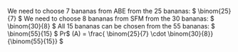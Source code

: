 We need to choose 7 bananas from ABE from the 25 bananas: $ \binom{25}{7} $
We need to choose 8 bananas from SFM from the 30 bananas: $ \binom{30}{8} $
All 15 bananas can be chosen from the 55 bananas: $ \binom{55}{15} $
Pr$ (A) = \frac{ \binom{25}{7} \cdot \binom{30}{8}}{\binom{55}{15}} $
